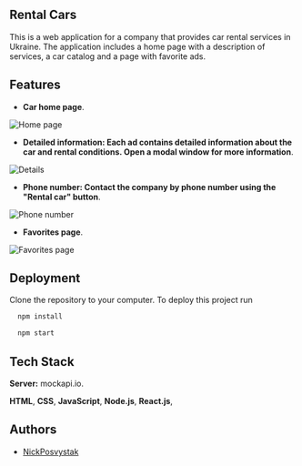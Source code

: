 
## Rental Cars


This is a web application for a company that provides car rental services in Ukraine. The application includes a home page with a description of services, a car catalog and a page with favorite ads.


## Features

 - **Car home page**. 

 ![Home page](../src/images/README/HomePage.jpg)

 - **Detailed information: Each ad contains detailed information about the car and rental conditions. Open a modal window for more information**.

  ![Details](../src/images/README/Details.jpg)
 
 - **Phone number: Contact the company by phone number using the "Rental car" button**.

![Phone number](../src/images/README/RentalCarsPhone.jpg)


  - **Favorites page**.

  ![Favorites page](../src/images/README/FavoritesPage.jpg)


  
## Deployment


Clone the repository to your computer.
To deploy this project run

```bash
  npm install
```
```bash
  npm start
```


## Tech Stack


**Server:** mockapi.io.


**HTML**, **CSS**, **JavaScript**, **Node.js**, **React.js**,








## Authors

- [NickPosvystak](https://github.com/NickPosvystak)